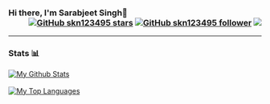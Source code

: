 ### Hi there, I'm Sarabjeet Singh👋 <div align = 'right'> [![GitHub skn123495 stars](https://img.shields.io/github/stars/skn123495?label=stars&style=social)](https://github.com/skn123495) [![GitHub skn123495 follower](https://img.shields.io/github/followers/skn123495?label=follow&style=social)](https://github.com/skn123495) ![](https://komarev.com/ghpvc/?username=skn123495&color=yellow) </div>
<!--
**skn123495/skn123495** is a ✨ _special_ ✨ repository because its `README.md` (this file) appears on your GitHub profile.

Here are some ideas to get you started:

- 🔭 I’m currently working on ...
- 🌱 I’m currently learning ...
- 👯 I’m looking to collaborate on ...
- 🤔 I’m looking for help with ...
- 💬 Ask me about ...
- 📫 How to reach me: ...
- 😄 Pronouns: ...
- ⚡ Fun fact: ...
-->

---

### Stats 📊

<!-- <details> -->
<!--   <summary><b>Overall Github Stats</b></summary> -->
  <a href="https://github.com/skn123495/"><img align="center" title="My Github Stats" alt="My Github Stats" src="https://github-readme-stats.vercel.app/api?username=skn123495&count_private=true&hide=issues&show_icons=true&theme=radical" /></a>
  <br/><br/>
  <a href="https://github.com/skn123495/"><img align="center" title="My Top Languages" alt="My Top Languages" src="https://github-readme-stats.vercel.app/api/top-langs/?username=skn123495&hide=jupyter%20notebook&layout=compact&theme=radical" /></a>
<!-- </details> -->
